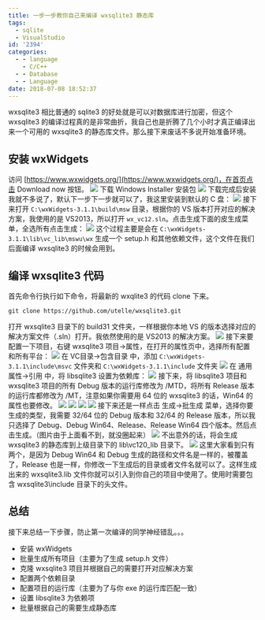 ```yaml
---
title: 一步一步教你自己来编译 wxsqlite3 静态库
tags:
  - sqlite
  - VisualStudio
id: '2394'
categories:
  - - language
    - C/C++
  - - Database
  - - Language
date: 2018-07-08 18:52:37
---
```


wxsqlite3 相比普通的 sqlite3 的好处就是可以对数据库进行加密，但这个 wxsqlite3 的编译过程真的是非常曲折，我自己也是折腾了几个小时才真正编译出来一个可用的 wxsqlite3 的静态库文件。那么接下来废话不多说开始准备环境。
<!-- more -->
## 安装 wxWidgets

访问 [https://www.wxwidgets.org/](https://www.wxwidgets.org/)，在首页点击 Download now 按钮。 [![](/images/2018/07/2018-07-08_18-06-39.png)](/images/2018/07/2018-07-08_18-06-39.png) 下载 Windows Installer 安装包 [![](/images/2018/07/2018-07-08_18-07-16.png)](/images/2018/07/2018-07-08_18-07-16.png) 下载完成后安装我就不多说了，默认下一步下一步就可以了，我这里安装到默认的 C 盘： [![](/images/2018/07/2018-07-08_18-13-08.png)](/images/2018/07/2018-07-08_18-13-08.png) 接下来打开 `C:\wxWidgets-3.1.1\build\msw` 目录，根据你的 VS 版本打开对应的解决方案，我使用的是 VS2013，所以打开 `wx_vc12.sln`。点击生成下面的皮生成菜单，全选所有点击生成： [![](/images/2018/07/2018-07-08_18-43-26.png)](/images/2018/07/2018-07-08_18-43-26.png) 这个过程主要是会在 `C:\wxWidgets-3.1.1\lib\vc_lib\mswu\wx` 生成一个 setup.h 和其他依赖文件，这个文件在我们后面编译 wxsqlite3 的时候会用到。

## 编译 wxsqlite3 代码

首先命令行执行如下命令，将最新的 wxqlite3 的代码 clone 下来。

```
git clone https://github.com/utelle/wxsqlite3.git
```

打开 wxsqlite3 目录下的 build31 文件夹，一样根据你本地 VS 的版本选择对应的解决方案文件（.sln）打开。我依然使用的是 VS2013 的解决方案。 [![](/images/2018/07/2018-07-08_18-25-41.png)](/images/2018/07/2018-07-08_18-25-41.png) 接下来要配置一下项目，右键 wxsqlite3 项目->属性，在打开的属性页中，选择所有配置和所有平台： [![](/images/2018/07/2018-07-08_18-29-53.png)](/images/2018/07/2018-07-08_18-29-53.png) 在 VC目录->包含目录 中，添加 `C:\wxWidgets-3.1.1\include\msvc` 文件夹和 `C:\wxWidgets-3.1.1\include` 文件夹 [![](/images/2018/07/2018-07-08_18-40-51.png)](/images/2018/07/2018-07-08_18-40-51.png) 在 通用属性->引用 中，将 libsqlite3 设置为依赖库： [![](/images/2018/07/2018-07-08_18-32-08.png)](/images/2018/07/2018-07-08_18-32-08.png) 接下来，将 libsqlite3 项目和 wxsqlite3 项目的所有 Debug 版本的运行库修改为 /MTD，将所有 Release 版本的运行库都修改为 /MT，注意如果你需要用 64 位的 wxsqlite3 的话，Win64 的属性也要修改。 [![](/images/2018/07/2018-07-08_18-34-23.png)](/images/2018/07/2018-07-08_18-34-23.png) [![](/images/2018/07/2018-07-08_18-34-46.png)](/images/2018/07/2018-07-08_18-34-46.png) [![](/images/2018/07/2018-07-08_18-35-25.png)](/images/2018/07/2018-07-08_18-35-25.png) [![](/images/2018/07/2018-07-08_18-35-56.png)](/images/2018/07/2018-07-08_18-35-56.png) 接下来还是一样点击 生成->批生成 菜单，选择你要生成的类型，我需要 32/64 位的 Debug 版本和 32/64 的 Release 版本，所以我只选择了 Debug、Debug Win64、Release、Release Win64 四个版本。然后点击生成。（图片由于上面看不到，就没圈起来） [![](/images/2018/07/2018-07-08_18-38-50.png)](/images/2018/07/2018-07-08_18-38-50.png) 不出意外的话，将会生成 wxsqlite3 的静态库到上级目录下的 lib\\vc120\_lib 目录下。 [![](/images/2018/07/2018-07-08_18-47-59.png)](/images/2018/07/2018-07-08_18-47-59.png) 这里大家看到只有两个，是因为 Debug Win64 和 Debug 生成的路径和文件名是一样的，被覆盖了，Release 也是一样，你修改一下生成后的目录或者文件名就可以了。这样生成出来的 wxsqlite3.lib 文件你就可以引入到你自己的项目中使用了。使用时需要包含 wxsqlite3\\include 目录下的头文件。

## 总结

接下来总结一下步骤，防止第一次编译的同学神经错乱。。。

*   安装 wxWidgets
*   批量生成所有项目（主要为了生成 setup.h 文件）
*   克隆 wxsqlite3 项目并根据自己的需要打开对应解决方案
*   配置两个依赖目录
*   配置项目的运行库（主要为了与你 exe 的运行库匹配一致）
*   设置 libsqlite3 为依赖项
*   批量根据自己的需要生成静态库